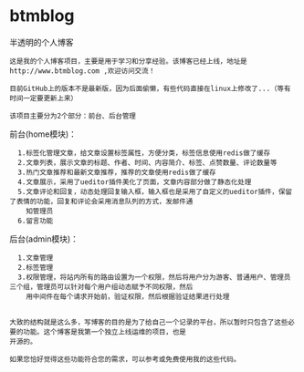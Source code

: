 # btmblog
半透明的个人博客

    这是我的个人博客项目，主要是用于学习和分享经验。该博客已经上线，地址是 http://www.btmblog.com ,欢迎访问交流！

    目前GitHub上的版本不是最新版，因为后面偷懒，有些代码直接在linux上修改了...（等有时间一定要更新上来）

    该项目主要分为2个部分：前台、后台管理

  前台(home模块)：
  
      1.标签化管理文章，给文章设置标签属性，方便分类，标签信息使用redis做了缓存
      2.文章列表，展示文章的标题、作者、时间、内容简介、标签、点赞数量、评论数量等
      3.热门文章推荐和最新文章推荐，推荐的文章使用redis做了缓存
      4.文章展示，采用了ueditor插件美化了页面，文章内容部分做了静态化处理
      5.文章评论和回复，动态处理回复输入框，输入框也是采用了自定义的ueditor插件，保留了表情的功能，回复和评论会采用消息队列的方式，发邮件通
        知管理员
      6.留言功能
     
  后台(admin模块)：
  
      1.文章管理
      2.标签管理
      3.权限管理，将站内所有的路由设置为一个权限，然后将用户分为游客、普通用户、管理员三个组，管理员可以针对每个用户组动态赋予不同权限，然后
        用中间件在每个请求开始前，验证权限，然后根据验证结果进行处理
 
 
    大致的结构就是这么多，写博客的目的是为了给自己一个记录的平台，所以暂时只包含了这些必要的功能。这个博客是我第一个独立上线运维的项目，也是
    开源的。
    
    如果您恰好觉得这些功能符合您的需求，可以参考或免费使用我的这些代码。
